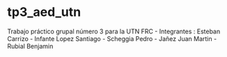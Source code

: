 # tp3_aed_utn
Trabajo práctico grupal número 3 para la UTN FRC - Integrantes : Esteban Carrizo - Infante Lopez Santiago - Scheggia Pedro - Jañez Juan Martin -  Rubial Benjamin
